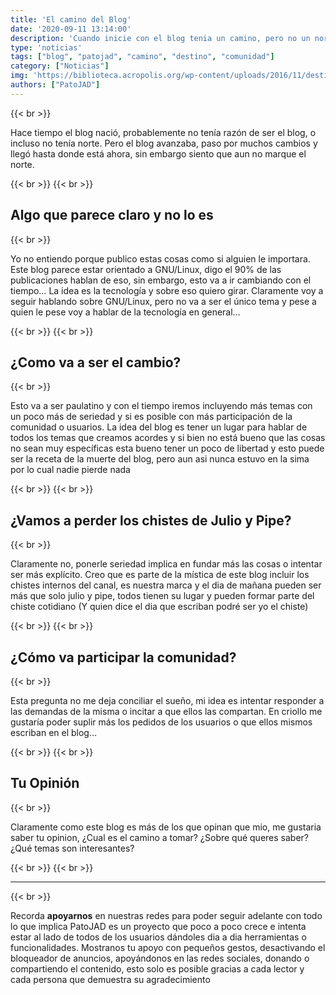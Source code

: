 ```yaml
---
title: 'El camino del Blog'
date: '2020-09-11 13:14:00'
description: 'Cuando inicie con el blog tenia un camino, pero no un norte, y a estas alturas es hora de que juntos lo definamos'
type: 'noticias'
tags: ["blog", "patojad", "camino", "destino", "comunidad"]
category: ["Noticias"]
img: 'https://biblioteca.acropolis.org/wp-content/uploads/2016/11/destino.jpg'
authors: ["PatoJAD"]
---
```


{{< br >}}

Hace tiempo el blog nació, probablemente no tenía razón de ser el blog, o incluso no tenía norte. Pero el blog avanzaba, paso por muchos cambios y llegó hasta donde está ahora, sin embargo siento que aun no marque el norte.

{{< br >}}
{{< br >}}

## Algo que parece claro y no lo es

{{< br >}}

Yo no entiendo porque publico estas cosas como si alguien le importara. Este blog parece estar orientado a GNU/Linux, digo el 90% de las publicaciones hablan de eso, sin embargo, esto va a ir cambiando con el tiempo… La idea es la tecnología y sobre eso quiero girar. Claramente voy a seguir hablando sobre GNU/Linux, pero no va a ser el único tema y pese a quien le pese voy a hablar de la tecnología en general…

{{< br >}}
{{< br >}}

## ¿Como va a ser el cambio?

{{< br >}}

Esto va a ser paulatino y con el tiempo iremos incluyendo más temas con un poco más de seriedad y si es posible con más participación de la comunidad o usuarios. La idea del blog es tener un lugar para hablar de todos los temas que creamos acordes y si bien no está bueno que las cosas no sean muy específicas esta bueno tener un poco de libertad y esto puede ser la receta de la muerte del blog, pero aun asi nunca estuvo en la sima por lo cual nadie pierde nada

{{< br >}}
{{< br >}}

## ¿Vamos a perder los chistes de Julio y Pipe?

{{< br >}}

Claramente no, ponerle seriedad implica en fundar más las cosas o intentar ser más explícito. Creo que es parte de la mística de este blog incluir los chistes internos del canal, es nuestra marca y el dia de mañana pueden ser más que solo julio y pipe, todos tienen su lugar y pueden formar parte del chiste cotidiano (Y quien dice el dia que escriban podré ser yo el chiste)

{{< br >}}
{{< br >}}

## ¿Cómo va participar la comunidad?

{{< br >}}

Esta pregunta no me deja conciliar el sueño, mi idea es intentar responder a las demandas de la misma o incitar a que ellos las compartan. En criollo me gustaría poder suplir más los pedidos de los usuarios o que ellos mismos escriban en el blog…

{{< br >}}
{{< br >}}

## Tu Opinión

{{< br >}}

Claramente como este blog es más de los que opinan que mio, me gustaria saber tu opinion, ¿Cual es el camino a tomar? ¿Sobre qué queres saber? ¿Qué temas son interesantes?

{{< br >}}
{{< br >}}

---

{{< br >}}

Recorda **apoyarnos** en nuestras redes para poder seguir adelante con todo lo que implica PatoJAD es un proyecto que poco a poco crece e intenta estar al lado de todos de los usuarios dándoles dia a dia herramientas o funcionalidades. Mostranos tu apoyo con pequeños gestos, desactivando el bloqueador de anuncios, apoyándonos en las redes sociales, donando o compartiendo el contenido, esto solo es posible gracias a cada lector y cada persona que demuestra su agradecimiento
